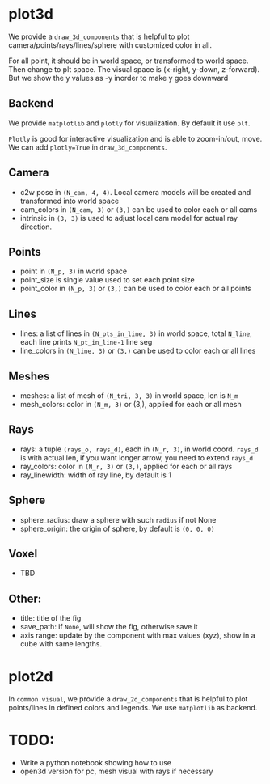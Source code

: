 # plot3d
We provide a `draw_3d_components` that is helpful to plot camera/points/rays/lines/sphere
with customized color in all.

For all point, it should be in world space, or transformed to world space.
Then change to plt space. The visual space is (x-right, y-down, z-forward).
But we show the y values as -y inorder to make y goes downward

## Backend
We provide `matplotlib` and `plotly` for visualization. By default it use `plt`.

`Plotly` is good for interactive visualization
and is able to zoom-in/out, move. We can add `plotly=True` in `draw_3d_components`.

## Camera
- c2w pose in `(N_cam, 4, 4)`. Local camera models will be created and transformed into world space
- cam_colors in `(N_cam, 3)` or `(3,)` can be used to color each or all cams
- intrinsic in `(3, 3)` is used to adjust local cam model for actual ray direction.

## Points
- point in `(N_p, 3)` in world space
- point_size is single value used to set each point size
- point_color in `(N_p, 3)` or `(3,)` can be used to color each or all points

## Lines
- lines: a list of lines in `(N_pts_in_line, 3)` in world space, total `N_line`,
each line prints `N_pt_in_line-1` line seg
- line_colors in `(N_line, 3)` or `(3,)` can be used to color each or all lines

## Meshes
- meshes: a list of mesh of `(N_tri, 3, 3)` in world space, len is `N_m`
-  mesh_colors: color in `(N_m, 3)` or (3,), applied for each or all mesh

## Rays
- rays: a tuple `(rays_o, rays_d)`, each in `(N_r, 3)`, in world coord. `rays_d` is with actual len, if you want longer arrow, you need to extend `rays_d`
- ray_colors: color in `(N_r, 3)` or `(3,)`, applied for each or all rays
- ray_linewidth: width of ray line, by default is 1

## Sphere
- sphere_radius: draw a sphere with such `radius` if not None
- sphere_origin: the origin of sphere, by default is `(0, 0, 0)`

## Voxel
- TBD

## Other:
- title: title of the fig
- save_path: if `None`, will show the fig, otherwise save it
- axis range: update by the component with max values (xyz), show in a cube with same lengths.


# plot2d
In `common.visual`, we provide a `draw_2d_components` that is
helpful to plot points/lines in defined colors and legends. We use `matplotlib` as backend.

# TODO:
- Write a python notebook showing how to use
- open3d version for pc, mesh visual with rays if necessary
